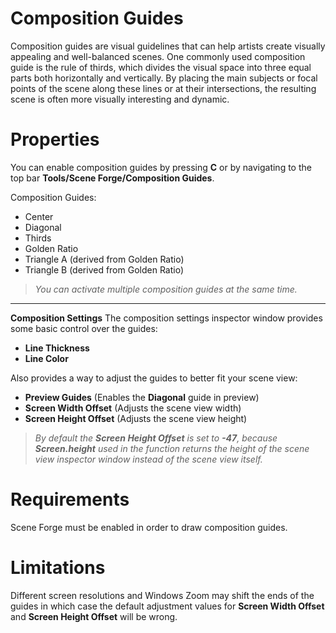 ﻿
# Composition Guides

Composition guides are visual guidelines that can help artists create visually appealing and well-balanced scenes. One commonly used composition guide is the rule of thirds, which divides the visual space into three equal parts both horizontally and vertically. By placing the main subjects or focal points of the scene along these lines or at their intersections, the resulting scene is often more visually interesting and dynamic.

# Properties

You can enable composition guides by pressing **C** or by navigating to the top bar **Tools/Scene Forge/Composition Guides**.


Composition Guides:

- Center
- Diagonal
- Thirds
- Golden Ratio
- Triangle A (derived from Golden Ratio)
- Triangle B (derived from Golden Ratio)

>*You can activate multiple composition guides at the same time.*

---

**Composition Settings**
The composition settings inspector window provides some basic control over the guides:

- **Line Thickness** 
- **Line Color**

Also provides a way to adjust the guides to better fit your scene view:

- **Preview Guides** (Enables the **Diagonal** guide in preview)
- **Screen Width Offset** (Adjusts the scene view width)
-  **Screen Height Offset** (Adjusts the scene view height)

>*By default the **Screen Height Offset** is set to **-47**, because **Screen.height** used in the function returns the height of the scene view inspector window instead of the scene view itself.*

# Requirements

Scene Forge must be enabled in order to draw composition guides.


# Limitations

Different screen resolutions and Windows Zoom may shift the ends of the guides in which case the default adjustment values for **Screen Width Offset** and **Screen Height Offset** will be wrong.

